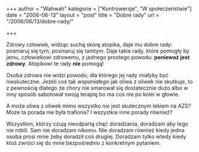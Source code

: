 +++
author = "Wahwah"
kategorie = ["Kontrowersje", "W społeczeństwie"]
date = "2006-06-13"
layout = "post"
title = "Dobre rady"
url = "/2006/06/13/dobre-rady/"

+++

Zdrowy człowiek, widząc suchą skórę atopika, daje mu dobre rady: posmaruj się tym, posmaruj się tamtym. Daje takie rady, które pomogły by jemu, człowiekowi zdrowemu, z jednego prostego powodu: **ponieważ jest zdrowy**. Atopikowi te rady **nie** pomogą!

<!--more-->

Osoba zdrowa nie widzi powodu, dla którego jej rady miałyby być nieskuteczne. Jeżeli coś tak _wspaniałego_ jak oliwa z oliwek nie skutkuje, to z pewnością dlatego że chory nie smarował się dostatecznie dużo albo w inny sposób sabotował swoją terapię bo ma coś nie po kolei w głowie.

A może oliwa z oliwek mimo wszystko _nie_ jest skutecznym lekiem na AZS? Może ta porada nie była trafiona? I wszystkie inne porady również?

Wszystkim, którzy czują nieodpartą chęć doradzania, doradzam aby tego nie robili. Sam nie doradzam nikomu. Nie doradzam również kiedy jedna osoba prosi mnie żeby doradził coś drugiej. Doradzam tylko wtedy kiedy ktoś zwróci się do mnie bezpośrednio z konkretnym pytaniem.